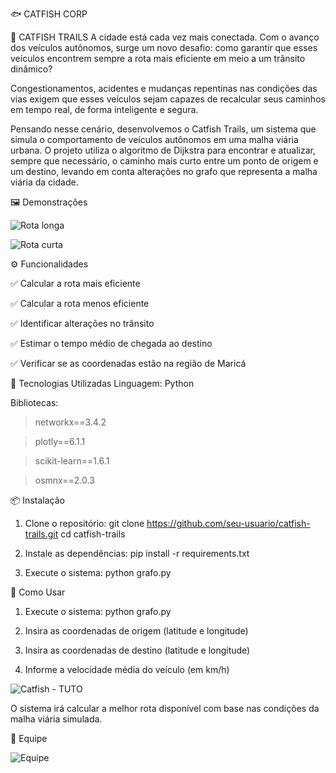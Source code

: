 🐟 CATFISH CORP

🚗 CATFISH TRAILS A cidade está cada vez mais conectada. Com o avanço dos veículos autônomos, surge um novo desafio: como garantir que esses veículos encontrem sempre a rota mais eficiente em meio a um trânsito dinâmico?

Congestionamentos, acidentes e mudanças repentinas nas condições das vias exigem que esses veículos sejam capazes de recalcular seus caminhos em tempo real, de forma inteligente e segura.

Pensando nesse cenário, desenvolvemos o Catfish Trails, um sistema que simula o comportamento de veículos autônomos em uma malha viária urbana. O projeto utiliza o algoritmo de Dijkstra para encontrar e atualizar, sempre que necessário, o caminho mais curto entre um ponto de origem e um destino, levando em conta alterações no grafo que representa a malha viária da cidade.


🖼️ Demonstrações

![Rota longa](https://github.com/user-attachments/assets/d9820792-d484-4092-8eeb-670c52812dfc)

![Rota curta](https://github.com/user-attachments/assets/154b8229-bb6a-4dbf-b48d-abf1dc71d5e0)



⚙️ Funcionalidades 

✅ Calcular a rota mais eficiente

✅ Calcular a rota menos eficiente

✅ Identificar alterações no trânsito

✅ Estimar o tempo médio de chegada ao destino

✅ Verificar se as coordenadas estão na região de Maricá


🧪 Tecnologias Utilizadas Linguagem: Python

Bibliotecas:

> networkx==3.4.2

> plotly==6.1.1

> scikit-learn==1.6.1

> osmnx==2.0.3


📦 Instalação

1. Clone o repositório:
git clone https://github.com/seu-usuario/catfish-trails.git cd catfish-trails

2. Instale as dependências:
pip install -r requirements.txt

3. Execute o sistema:
python grafo.py


🧭 Como Usar

1. Execute o sistema:
python grafo.py

2. Insira as coordenadas de origem (latitude e longitude)

3. Insira as coordenadas de destino (latitude e longitude)

4. Informe a velocidade média do veículo (em km/h)
   

![Catfish - TUTO](https://github.com/user-attachments/assets/615255c6-5867-46a2-8b76-b0cf66f95f4c)


O sistema irá calcular a melhor rota disponível com base nas condições da malha viária simulada.


👥 Equipe 

![Equipe](https://github.com/user-attachments/assets/9ced4f1a-73cd-4538-9ddb-692edc01fc7a)
